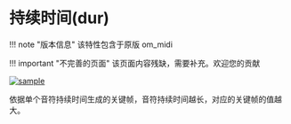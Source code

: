 # 持续时间(dur)

!!! note "版本信息"
    该特性包含于原版 om_midi

!!! important "不完善的页面"
    该页面内容残缺，需要补充。欢迎您的贡献

[![sample](/gallery/dur-sample1.webp)](/gallery/dur-sample1.webp)

依据单个音符持续时间生成的关键帧，音符持续时间越长，对应的关键帧的值越大。